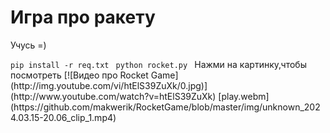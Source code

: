 <h1>Игра про ракету</h1>
<p>Учусь =)</p>
<code>pip install -r req.txt </code>
<code>python rocket.py </code>
Нажми на картинку,чтобы посмотреть
[![Видео про Rocket Game](http://img.youtube.com/vi/htElS39ZuXk/0.jpg)](http://www.youtube.com/watch?v=htElS39ZuXk)
[play.webm](https://github.com/makwerik/RocketGame/blob/master/img/unknown_2024.03.15-20.06_clip_1.mp4)



